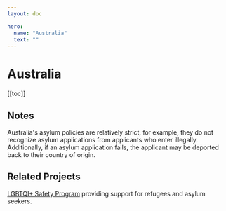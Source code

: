 ```yaml
---
layout: doc

hero:
  name: "Australia"
  text: ""
---
```


# Australia

[[toc]]

## Notes

Australia's asylum policies are relatively strict, for example, they do not recognize asylum applications from applicants who enter illegally. Additionally, if an asylum application fails, the applicant may be deported back to their country of origin.

## Related Projects

[LGBTQI+ Safety Program](https://www.racs.org.au/lgbtqi-safety-program) providing support for refugees and asylum seekers.
